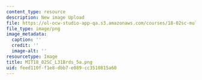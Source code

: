 ```yaml
---
content_type: resource
description: New image Upload
file: https://ol-ocw-studio-app-qa.s3.amazonaws.com/courses/18-02sc-multivariable-calculus-fall-2010/feed110ff1e8dbb7e089cc3510815a60_MIT18_02SC_L31Brds_5a.png
file_type: image/png
image_metadata:
  caption: ''
  credit: ''
  image-alt: ''
resourcetype: Image
title: MIT18_02SC_L31Brds_5a.png
uid: feed110f-f1e8-dbb7-e089-cc3510815a60
---
```

